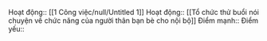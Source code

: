 

Hoạt động:: [[1 Công việc/null/Untitled 1]]
Hoạt động:: [[Tổ chức thử buổi nói chuyện về chức năng của người thân bạn bè cho nội bộ]]
Điểm mạnh::
Điểm yếu::